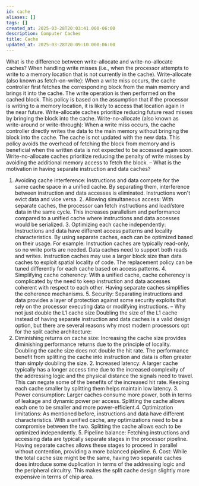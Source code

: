 ```yaml
---
id: cache
aliases: []
tags: []
created_at: 2025-03-28T20:03:41.000-06:00
description: Computer Caches
title: Cache
updated_at: 2025-03-28T20:09:10.000-06:00
---
```



What is the difference between write-allocate and write-no-allocate caches?
When handling write misses (i.e., when the processor attempts to write to a memory location that is not currently in the cache).
Write-allocate (also known as fetch-on-write):
When a write miss occurs, the cache controller first fetches the corresponding block from the main memory and brings it into the cache.
The write operation is then performed on the cached block.
This policy is based on the assumption that if the processor is writing to a memory location, it is likely to access that location again in the near future.
Write-allocate caches prioritize reducing future read misses by bringing the block into the cache.
Write-no-allocate (also known as write-around or write-through):
When a write miss occurs, the cache controller directly writes the data to the main memory without bringing the block into the cache.
The cache is not updated with the new data.
This policy avoids the overhead of fetching the block from memory and is beneficial when the written data is not expected to be accessed again soon.
Write-no-allocate caches prioritize reducing the penalty of write misses by avoiding the additional memory access to fetch the block.
– What is the motivation in having separate instruction and data caches?
1. Avoiding cache interference: Instructions and data compete for the same cache space in a unified cache. By separating them, interference between instruction and data accesses is eliminated. Instructions won't evict data and vice versa. 2. Allowing simultaneous access: With separate caches, the processor can fetch instructions and load/store data in the same cycle. This increases parallelism and performance compared to a unified cache where instructions and data accesses would be serialized. 3. Optimizing each cache independently: Instructions and data have different access patterns and locality characteristics. By using separate caches, each can be optimized based on their usage. For example: Instruction caches are typically read-only, so no write ports are needed. Data caches need to support both reads and writes. Instruction caches may use a larger block size than data caches to exploit spatial locality of code. The replacement policy can be tuned differently for each cache based on access patterns. 4. Simplifying cache coherency: With a unified cache, cache coherency is complicated by the need to keep instruction and data accesses coherent with respect to each other. Having separate caches simplifies the coherence mechanisms. 5. Security: Separating instructions and data provides a layer of protection against some security exploits that rely on the processor executing data or modifying instructions. – Why not just double the L1 cache size
Doubling the size of the L1 cache instead of having separate instruction and data caches is a valid design option, but there are several reasons why most modern processors opt for the split cache architecture:
1. Diminishing returns on cache size: Increasing the cache size provides diminishing performance returns due to the principle of locality. Doubling the cache size does not double the hit rate. The performance benefit from splitting the cache into instruction and data is often greater than simply doubling the size. 2. Increased latency: A larger cache typically has a longer access time due to the increased complexity of the addressing logic and the physical distance the signals need to travel. This can negate some of the benefits of the increased hit rate. Keeping each cache smaller by splitting them helps maintain low latency. 3. Power consumption: Larger caches consume more power, both in terms of leakage and dynamic power per access. Splitting the cache allows each one to be smaller and more power-efficient.4. Optimization limitations: As mentioned before, instructions and data have different characteristics. With a unified cache, any optimizations need to be a compromise between the two. Splitting the cache allows each to be optimized independently. 5. Pipeline balance: Fetching instructions and accessing data are typically separate stages in the processor pipeline. Having separate caches allows these stages to proceed in parallel without contention, providing a more balanced pipeline. 6. Cost: While the total cache size might be the same, having two separate caches does introduce some duplication in terms of the addressing logic and the peripheral circuitry. This makes the split cache design slightly more expensive in terms of chip area.
